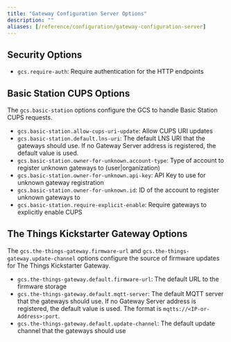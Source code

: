 ```yaml
---
title: "Gateway Configuration Server Options"
description: ""
aliases: [/reference/configuration/gateway-configuration-server]
---
```


## Security Options

- `gcs.require-auth`: Require authentication for the HTTP endpoints

## Basic Station CUPS Options

The `gcs.basic-station` options configure the GCS to handle Basic Station CUPS requests.

- `gcs.basic-station.allow-cups-uri-update`: Allow CUPS URI updates
- `gcs.basic-station.default.lns-uri`: The default LNS URI that the gateways should use. If no Gateway Server address is registered, the default value is used.
- `gcs.basic-station.owner-for-unknown.account-type`: Type of account to register unknown gateways to (user|organization)
- `gcs.basic-station.owner-for-unknown.api-key`: API Key to use for unknown gateway registration
- `gcs.basic-station.owner-for-unknown.id`: ID of the account to register unknown gateways to
- `gcs.basic-station.require-explicit-enable`: Require gateways to explicitly enable CUPS

## The Things Kickstarter Gateway Options

The `gcs.the-things-gateway.firmware-url` and `gcs.the-things-gateway.update-channel` options configure the source of firmware updates for The Things Kickstarter Gateway.

- `gcs.the-things-gateway.default.firmware-url`: The default URL to the firmware storage
- `gcs.the-things-gateway.default.mqtt-server`: The default MQTT server that the gateways should use. If no Gateway Server address is registered, the default value is used. The format is `mqtts://<IP-or-Address>:port`.
- `gcs.the-things-gateway.default.update-channel`: The default update channel that the gateways should use
